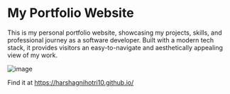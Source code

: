 # My Portfolio Website

This is my personal portfolio website, showcasing my projects, skills, and professional journey as a software developer. Built with a modern tech stack, it provides visitors an easy-to-navigate and aesthetically appealing view of my work.

![image](https://github.com/user-attachments/assets/36c5ee11-5588-4779-97ad-2bb63f30802b)

Find it at https://harshagnihotri10.github.io/

